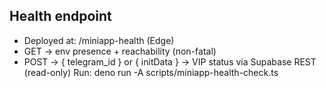 ## Health endpoint

- Deployed at: /miniapp-health (Edge)
- GET → env presence + reachability (non-fatal)
- POST → { telegram_id } or { initData } → VIP status via Supabase REST
  (read-only) Run: deno run -A scripts/miniapp-health-check.ts
